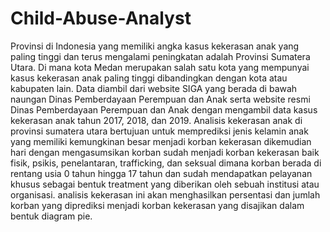 # Child-Abuse-Analyst
Provinsi di Indonesia yang memiliki angka kasus kekerasan anak yang paling tinggi dan terus mengalami peningkatan adalah Provinsi Sumatera Utara.  Di mana kota Medan merupakan salah satu kota yang mempunyai kasus kekerasan anak paling tinggi dibandingkan dengan kota atau kabupaten lain. 
Data diambil dari website SIGA yang berada di bawah naungan Dinas Pemberdayaan Perempuan dan Anak serta website resmi Dinas Pemberdayaan Perempuan dan Anak dengan mengambil data kasus kekerasan anak tahun 2017, 2018, dan 2019. 
Analisis kekerasan anak di provinsi sumatera utara bertujuan untuk memprediksi jenis kelamin anak yang memiliki kemungkinan besar menjadi korban kekerasan dikemudian hari dengan mengasumsikan korban sudah menjadi korban kekerasan baik fisik, psikis, penelantaran, trafficking, dan seksual dimana korban berada di rentang usia 0 tahun hingga 17 tahun dan sudah mendapatkan pelayanan khusus sebagai bentuk treatment yang diberikan oleh sebuah institusi atau organisasi. analisis kekerasan ini akan menghasilkan persentasi dan jumlah korban yang diprediksi menjadi korban kekerasan yang disajikan dalam bentuk diagram pie. 
